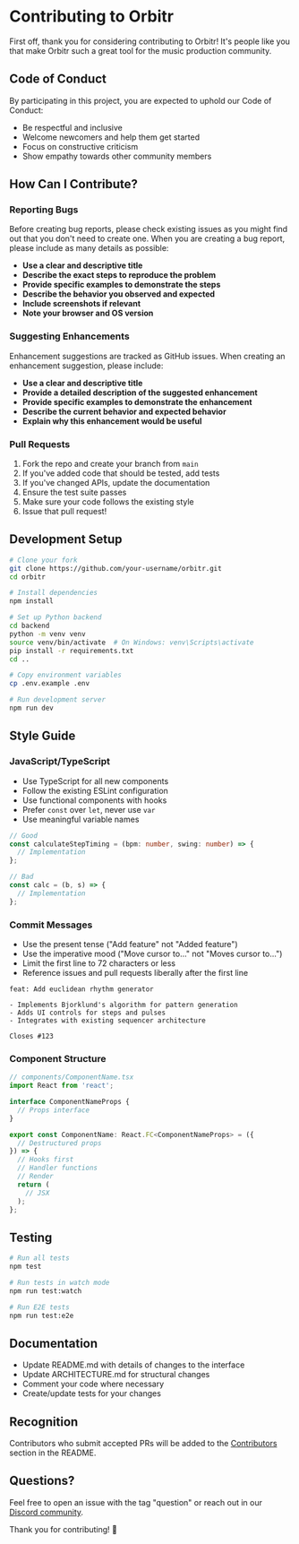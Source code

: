 # Contributing to Orbitr

First off, thank you for considering contributing to Orbitr! It's people like you that make Orbitr such a great tool for the music production community.

## Code of Conduct

By participating in this project, you are expected to uphold our Code of Conduct:
- Be respectful and inclusive
- Welcome newcomers and help them get started
- Focus on constructive criticism
- Show empathy towards other community members

## How Can I Contribute?

### Reporting Bugs

Before creating bug reports, please check existing issues as you might find out that you don't need to create one. When you are creating a bug report, please include as many details as possible:

* **Use a clear and descriptive title**
* **Describe the exact steps to reproduce the problem**
* **Provide specific examples to demonstrate the steps**
* **Describe the behavior you observed and expected**
* **Include screenshots if relevant**
* **Note your browser and OS version**

### Suggesting Enhancements

Enhancement suggestions are tracked as GitHub issues. When creating an enhancement suggestion, please include:

* **Use a clear and descriptive title**
* **Provide a detailed description of the suggested enhancement**
* **Provide specific examples to demonstrate the enhancement**
* **Describe the current behavior and expected behavior**
* **Explain why this enhancement would be useful**

### Pull Requests

1. Fork the repo and create your branch from `main`
2. If you've added code that should be tested, add tests
3. If you've changed APIs, update the documentation
4. Ensure the test suite passes
5. Make sure your code follows the existing style
6. Issue that pull request!

## Development Setup

```bash
# Clone your fork
git clone https://github.com/your-username/orbitr.git
cd orbitr

# Install dependencies
npm install

# Set up Python backend
cd backend
python -m venv venv
source venv/bin/activate  # On Windows: venv\Scripts\activate
pip install -r requirements.txt
cd ..

# Copy environment variables
cp .env.example .env

# Run development server
npm run dev
```

## Style Guide

### JavaScript/TypeScript

- Use TypeScript for all new components
- Follow the existing ESLint configuration
- Use functional components with hooks
- Prefer `const` over `let`, never use `var`
- Use meaningful variable names

```typescript
// Good
const calculateStepTiming = (bpm: number, swing: number) => {
  // Implementation
};

// Bad
const calc = (b, s) => {
  // Implementation
};
```

### Commit Messages

- Use the present tense ("Add feature" not "Added feature")
- Use the imperative mood ("Move cursor to..." not "Moves cursor to...")
- Limit the first line to 72 characters or less
- Reference issues and pull requests liberally after the first line

```
feat: Add euclidean rhythm generator

- Implements Bjorklund's algorithm for pattern generation
- Adds UI controls for steps and pulses
- Integrates with existing sequencer architecture

Closes #123
```

### Component Structure

```typescript
// components/ComponentName.tsx
import React from 'react';

interface ComponentNameProps {
  // Props interface
}

export const ComponentName: React.FC<ComponentNameProps> = ({
  // Destructured props
}) => {
  // Hooks first
  // Handler functions
  // Render
  return (
    // JSX
  );
};
```

## Testing

```bash
# Run all tests
npm test

# Run tests in watch mode
npm run test:watch

# Run E2E tests
npm run test:e2e
```

## Documentation

- Update README.md with details of changes to the interface
- Update ARCHITECTURE.md for structural changes
- Comment your code where necessary
- Create/update tests for your changes

## Recognition

Contributors who submit accepted PRs will be added to the [Contributors](#contributors) section in the README.

## Questions?

Feel free to open an issue with the tag "question" or reach out in our [Discord community](https://discord.gg/orbitr).

Thank you for contributing! 🎵
